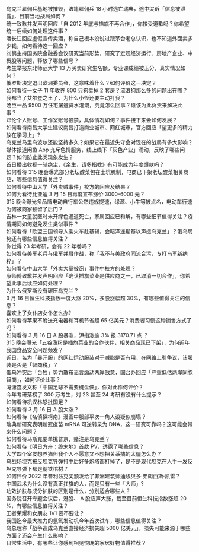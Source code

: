 乌克兰雇佣兵基地被摧毁，法籍雇佣兵 18 小时逃亡瑞典，途中哭诉「信息被泄露」，目前当地战局如何？  
统一致歉并发声明回应「自 2012 年底与插旗不再合作」，你接受道歉吗？你希望统一后续如何处理这件事？  
潘长江回应虚假宣传卖酒，称自己根本没说过跟茅台老总认识，也不知道外面卖多少钱，如何看待这一回应？  
刘鹤主持国务院金融委会议研究当前形势，研究了宏观经济运行、房地产企业、中概股等问题，释放了哪些信号？  
考生举报东北师范大学 13 万买卖研究生名额，专业课成绩被压分，真实情况如何？  
俄罗斯决定退出欧洲委员会，这意味着什么？如何评价这一决定？  
如何看待一女子 11 年收养 800 只狗卖掉 2 套房？流浪狗那么多的问题出在哪？  
我都当了艾尔登之王了，为什么小怪还要主动打我？  
汤臣一品 9500 万住宅屡遭粪水灌溉，究竟怎么回事？谁该为此负责来解决此事？  
邓伦个人账号、工作室账号被禁，具体情况如何？事件接下来会如何发展？  
如何看待南昌大学生建议南昌打造商业城市、网红城市，官方回应「望更多的精力放在学习上」?  
乌克兰马里乌波尔还能坚持多久？如果它在最近失守会对现在的战局有多大影响？  
媒体报道闲鱼 App 充斥色情服务，线上线下「灰色产业」涌动，反映了哪些问题？如何防止此类现象发生？  
首日播出收视一骑绝尘，《余生，请多指教》有可能成为年度爆款吗？  
如何看待 315 晚会曝光部分老坛酸菜包在土坑腌制，电商已下架老坛酸菜相关商品，哪些信息值得关注？  
如何看待中山大学「外卖贼事件」校方的回应及结果？  
如何为看待比亚迪 3 月 15 日再度宣布涨价 3000-6000 元？  
315 晚会曝光多品牌电动自行车公然违规提速，绿源、小牛等被点名，电动车行速为何被商家预留了后门？  
吉林一女童就医时未开绿色通道死亡，家属回应已和解，有哪些细节值得关注？疫情期间如何避免发生类似事件？  
如何看待「欧盟三国领导人乘火车赴基辅，会晤泽连斯基以声援乌克兰」？俄乌局势还有哪些信息值得关注？  
你觉得 23 年考研，会有 22 年卷吗？  
如何看待美军老兵与俄军并肩作战，称「我不与美政府同流合污，专打乌军新纳粹」？  
如何看待中山大学「外卖大量被窃」事件中校方的处理？  
康师傅致歉并发声明回应「确认插旗菜业是供应商之一，已取消一切合作」，你希望此事后续应如何处理？  
为什么俄罗斯没有碾压乌克兰？  
3 月 16 日恒生科技指数一度大涨 20%，多股涨幅超 30%，有哪些值得关注的信息？  
喜欢上了女仆店女仆怎么办?  
如何看待苹果不附送充电器和耳机节省超 65 亿美元？消费者习惯这种销售方式了吗？  
如何看待 3 月 16 日 A 股暴涨，沪指涨逾 3% 报 3170.71 点 ？  
315 晚会曝光「五谷渔粉是插旗菜业的合作伙伴，相关商品现已下架」，为何近年我国食品安全问题频发？  
近日，名为「暴汗服」的网红运动服装对于减脂是否有用，在网络上引争议，该服装是否是「智商税」？  
俄乌冲突后「台独」势力散布谣言煽动两岸敌意，国台办回应「严重低估两岸同胞智商」，如何评价此事？  
冯潇霆发文称「中国足球不需要键盘侠」，你对此作何评价？  
今年考研落榜了 300 万考生，对 23 甚至 24 考研有没有什么提示？  
如何看待巩汉林怒批国足？  
如何看待 3 月 16 日 A 股大涨？  
如何看待《名侦探柯南》漫画中服部平次一角人设疑似崩塌？  
瑞典新研究表明新冠疫苗 mRNA 可逆转录为 DNA，这一研究可靠吗？这可能会带来什么问题？  
如何看待马斯克要单挑普京，赌注是乌克兰？  
如何看待《明日方舟：终末地》首款 PV，透露了哪些信息？  
大学四个室友想养猫但我个人不愿意又不想把关系搞的太僵怎么办？  
乌战场坦克被反坦克导弹打中后好多炮塔都打掉了，是不是现代坦克在人手一发反坦克导弹下都是钢铁棺材？  
如何评价 2022 年普利兹克奖颁发给了非洲建筑师迪埃贝多·弗朗西斯·凯雷？  
中国武术为什么没有真正扛旗的人，而是只有一些「大师」?  
功效护肤与成分护肤的区别是什么，分别适合哪些人？  
国务院召开专题会议后，港股、 A 股应声大涨，截至目前恒生科技指数涨超 20 %，有哪些信息值得关注？  
王者荣耀和女朋友 1V1 要不要让？  
我国迄今最大推力的氢氧发动机今年首次试车，哪些信息值得关注？  
乌总理称「战争造成乌克兰直接经济损失超 5000 亿美元」，损失可能来源于哪些方面？还会产生什么影响？  
日常生活中，有哪些让你感到相见恨晚的家居好物值得推荐？  
